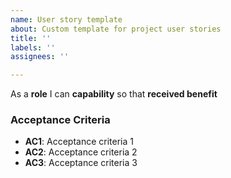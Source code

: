 ```yaml
---
name: User story template
about: Custom template for project user stories
title: ''
labels: ''
assignees: ''

---
```


As a **role** I can **capability** so that **received benefit**

### Acceptance Criteria

- **AC1**: Acceptance criteria 1
- **AC2**: Acceptance criteria 2
- **AC3**: Acceptance criteria 3
